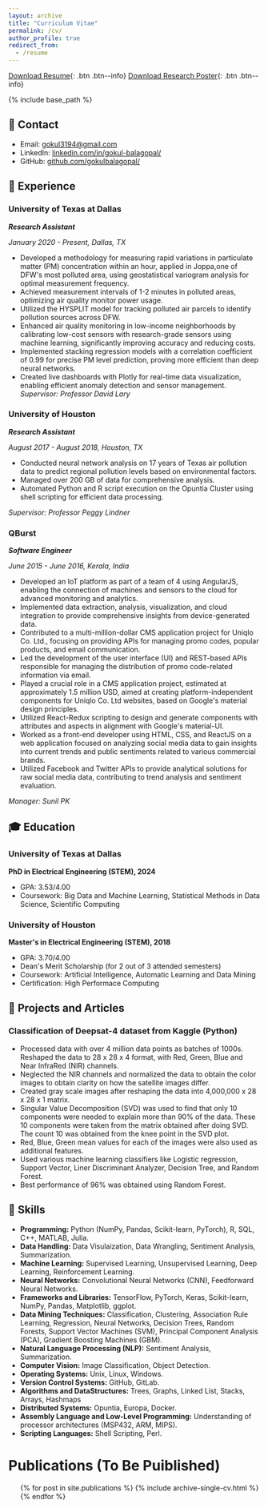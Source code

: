 ```yaml
---
layout: archive
title: "Curriculum Vitae"
permalink: /cv/
author_profile: true
redirect_from:
  - /resume
---
```

[Download Resume](https://gokulbalagopal.github.io/files/Resume_GB.pdf){: .btn .btn--info}
[Download Research Poster](https://gokulbalagopal.github.io/files/Resume_GB.pdf){: .btn .btn--info}

{% include base_path %}

## 📧 Contact
- Email: [gokul3194@gmail.com]()
- LinkedIn: [linkedin.com/in/gokul-balagopal/](https://www.linkedin.com/in/gokul-balagopal/)
- GitHub: [github.com/gokulbalagopal/](https://github.com/gokulbalagopal/)


## 💼 Experience
### University of Texas at Dallas
***Research Assistant***

*January 2020 - Present, Dallas, TX*

- Developed a methodology for measuring rapid variations in particulate matter (PM) concentration within an hour, applied in Joppa,one of DFW's most polluted area, using geostatistical   variogram analysis for optimal measurement frequency.
- Achieved measurement intervals of 1-2 minutes in polluted areas, optimizing air quality monitor power usage.
- Utilized the HYSPLIT model for tracking polluted air parcels to identify pollution sources across DFW.
- Enhanced air quality monitoring in low-income neighborhoods by calibrating low-cost sensors with research-grade sensors using machine learning, significantly improving accuracy and reducing costs.
- Implemented stacking regression models with a correlation coefficient of 0.99 for precise PM level prediction, proving more efficient than deep neural networks.
- Created live dashboards with Plotly for real-time data visualization, enabling efficient anomaly detection and sensor management.
*Supervisor: Professor David Lary*

### University of Houston
***Research Assistant***

*August 2017 - August 2018, Houston, TX*

- Conducted neural network analysis on 17 years of Texas air pollution data to predict regional pollution levels based on environmental factors.
- Managed over 200 GB of data for comprehensive analysis.
- Automated Python and R script execution on the Opuntia Cluster using shell scripting for efficient data processing.

*Supervisor: Professor Peggy Lindner*
  
### QBurst
***Software Engineer***

*June 2015 - June 2016, Kerala, India*

- Developed an IoT platform as part of a team of 4 using AngularJS, enabling the connection of machines and sensors to the cloud for advanced monitoring and analytics.
- Implemented data extraction, analysis, visualization, and cloud integration to provide comprehensive insights from device-generated data.
- Contributed to a multi-million-dollar CMS application project for Uniqlo Co. Ltd., focusing on providing APIs for managing promo codes,   popular products, and email communication.
- Led the development of the user interface (UI) and REST-based APIs responsible for managing the distribution of promo code-related information via email.
- Played a crucial role in a CMS application project, estimated at approximately 1.5 million USD, aimed at creating platform-independent components for Uniqlo Co. Ltd websites, based on Google's material design principles.
- Utilized React-Redux scripting to design and generate components with attributes and aspects in alignment with Google's material-UI.
- Worked as a front-end developer using HTML, CSS, and ReactJS on a web application focused on analyzing social media data to gain insights into current trends and public sentiments related to various commercial brands.
- Utilized Facebook and Twitter APIs to provide analytical solutions for raw social media data, contributing to trend analysis and sentiment evaluation.

*Manager: Sunil PK* 


## 🎓 Education
### University of Texas at Dallas
**PhD in Electrical Engineering (STEM), 2024**
- GPA: 3.53/4.00
- Coursework: Big Data and Machine Learning, Statistical Methods in Data Science, Scientific Computing

### University of Houston
**Master's in Electrical Engineering (STEM), 2018**
- GPA: 3.70/4.00
- Dean's Merit Scholarship (for 2 out of 3 attended semesters)
- Coursework: Artificial Intelligence, Automatic Learning and Data Mining
- Certification: High Performace Computing

## 📝 Projects and Articles
### Classification of Deepsat-4 dataset from Kaggle (Python)
- Processed data with over 4 million data points as batches of 1000s. Reshaped the data to 28 x 28 x 4 format, with Red, Green, Blue and Near InfraRed (NIR) channels.
- Neglected the NIR channels and normalized the data to obtain the color images to obtain clarity on how the satellite images differ.
- Created gray scale images after reshaping the data into 4,000,000 x 28 x 28 x 1 matrix. 
- Singular Value Decomposition (SVD) was used to find that only 10 components were needed to explain more than 90% of the data. These 10 components were taken from the matrix obtained after doing SVD. The count 10 was obtained from the knee point in the SVD plot.
- Red, Blue, Green mean values for each of the images were also used as additional features. 
- Used various machine learning classifiers like Logistic regression, Support Vector, Liner Discriminant Analyzer, Decision Tree, and Random Forest. 
- Best performance of 96% was obtained using Random Forest. 

## 🤖 Skills
- **Programming:** Python (NumPy, Pandas, Scikit-learn, PyTorch), R, SQL, C++, MATLAB, Julia.
- **Data Handling:** Data Visulaization, Data Wrangling, Sentiment Analysis, Summarization.
- **Machine Learning:**  Supervised Learning, Unsupervised Learning, Deep Learning, Reinforcement Learning.
- **Neural Networks:** Convolutional Neural Networks (CNN), Feedforward Neural Networks.
- **Frameworks and Libraries:** TensorFlow, PyTorch, Keras, Scikit-learn, NumPy, Pandas, Matplotlib, ggplot.
- **Data Mining Techniques:** Classification, Clustering, Association Rule Learning, Regression, Neural Networks, Decision Trees, Random Forests, Support Vector Machines (SVM), Principal Component Analysis (PCA), Gradient Boosting Machines (GBM).
- **Natural Language Processing (NLP):** Sentiment Analysis, Summarization.
- **Computer Vision:** Image Classification, Object Detection.
- **Operating Systems:** Unix, Linux, Windows.
- **Version Control Systems:** GitHub, GitLab.
- **Algorithms and DataStructures:** Trees, Graphs, Linked List, Stacks, Arrays, Hashmaps 
- **Distributed Systems:** Opuntia, Europa, Docker.
- **Assembly Language and Low-Level Programming:** Understanding of processor architectures (MSP432, ARM, MIPS).
- **Scripting Languages:** Shell Scripting, Perl.
  
Publications (To Be Puiblished)
======
  <ul>{% for post in site.publications %}
    {% include archive-single-cv.html %}
  {% endfor %}</ul>
  
<!-- Talks
======
  <ul>{% for post in site.talks %}
    {% include archive-single-talk-cv.html %}
  {% endfor %}</ul>
  
Teaching
======
  <ul>{% for post in site.teaching %}
    {% include archive-single-cv.html %}
  {% endfor %}</ul>
  
Service and leadership
======
* Currently signed in to 43 different slack teams -->
